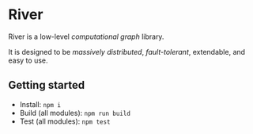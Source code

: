 River
=====

River is a low-level *computational graph* library.

It is designed to be *massively distributed*, *fault-tolerant*, extendable, and 
easy to use.

Getting started
---------------

* Install: `npm i`
* Build (all modules): `npm run build`
* Test (all modules): `npm test`
